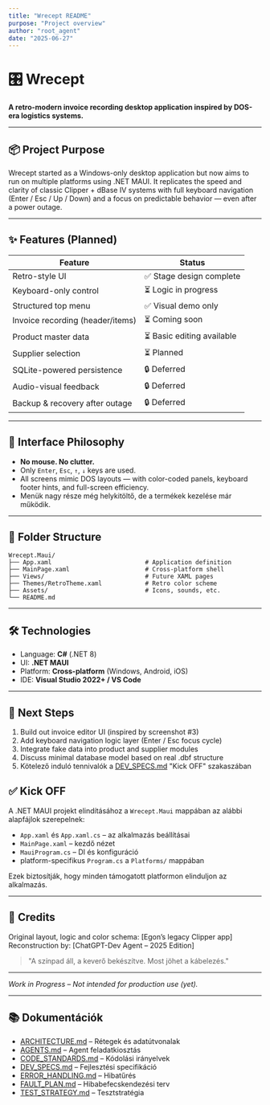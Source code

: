 ```yaml
---
title: "Wrecept README"
purpose: "Project overview"
author: "root_agent"
date: "2025-06-27"
---
```


# 🎛️ Wrecept

**A retro-modern invoice recording desktop application inspired by DOS-era logistics systems.**

---

## 📦 Project Purpose

Wrecept started as a Windows-only desktop application but now aims to run on multiple platforms using .NET MAUI. It replicates the speed and clarity of classic Clipper + dBase IV systems with full keyboard navigation (Enter / Esc / Up / Down) and a focus on predictable behavior — even after a power outage.

---

## ✨ Features (Planned)

| Feature                          | Status                  |
| -------------------------------- | ----------------------- |
| Retro-style UI                   | ✅ Stage design complete |
| Keyboard-only control            | ⏳ Logic in progress     |
| Structured top menu              | ✅ Visual demo only      |
| Invoice recording (header/items) | ⏳ Coming soon           |
| Product master data              | ⏳ Basic editing available |
| Supplier selection               | ⏳ Planned               |
| SQLite-powered persistence       | 🔒 Deferred             |
| Audio-visual feedback            | 🔒 Deferred             |
| Backup & recovery after outage   | 🔒 Deferred             |

---

## 🎹 Interface Philosophy

* **No mouse. No clutter.**
* Only `Enter`, `Esc`, `↑`, `↓` keys are used.
* All screens mimic DOS layouts — with color-coded panels, keyboard footer hints, and full-screen efficiency.
* Menük nagy része még helykitöltő, de a termékek kezelése már működik.

---

## 📁 Folder Structure

```
Wrecept.Maui/
├── App.xaml                          # Application definition
├── MainPage.xaml                     # Cross-platform shell
├── Views/                            # Future XAML pages
├── Themes/RetroTheme.xaml            # Retro color scheme
├── Assets/                           # Icons, sounds, etc.
└── README.md
```

---

## 🛠 Technologies

* Language: **C#** (.NET 8)
* UI: **.NET MAUI**
* Platform: **Cross-platform** (Windows, Android, iOS)
* IDE: **Visual Studio 2022+ / VS Code**

---

## 🎯 Next Steps

1. Build out invoice editor UI (inspired by screenshot #3)
2. Add keyboard navigation logic layer (Enter / Esc focus cycle)
3. Integrate fake data into product and supplier modules
4. Discuss minimal database model based on real .dbf structure
5. Kötelező induló tennivalók a [DEV_SPECS.md](DEV_SPECS.md) "Kick OFF" szakaszában

## ✅ Kick OFF

A .NET MAUI projekt elindításához a `Wrecept.Maui` mappában az alábbi alapfájlok szerepelnek:

* `App.xaml` és `App.xaml.cs` – az alkalmazás beállításai
* `MainPage.xaml` – kezdő nézet
* `MauiProgram.cs` – DI és konfiguráció
* platform-specifikus `Program.cs` a `Platforms/` mappában

Ezek biztosítják, hogy minden támogatott platformon elinduljon az alkalmazás.

---

## 🧾 Credits

Original layout, logic and color schema: \[Egon’s legacy Clipper app]
Reconstruction by: \[ChatGPT-Dev Agent – 2025 Edition]

> "A színpad áll, a keverő bekészítve. Most jöhet a kábelezés."

---

*Work in Progress – Not intended for production use (yet).*

---

## 📚 Dokumentációk

- [ARCHITECTURE.md](ARCHITECTURE.md) – Rétegek és adatútvonalak
- [AGENTS.md](AGENTS.md) – Agent feladatkiosztás
- [CODE_STANDARDS.md](CODE_STANDARDS.md) – Kódolási irányelvek
- [DEV_SPECS.md](DEV_SPECS.md) – Fejlesztési specifikáció
- [ERROR_HANDLING.md](ERROR_HANDLING.md) – Hibatűrés
- [FAULT_PLAN.md](FAULT_PLAN.md) – Hibabefecskendezési terv
- [TEST_STRATEGY.md](TEST_STRATEGY.md) – Tesztstratégia
